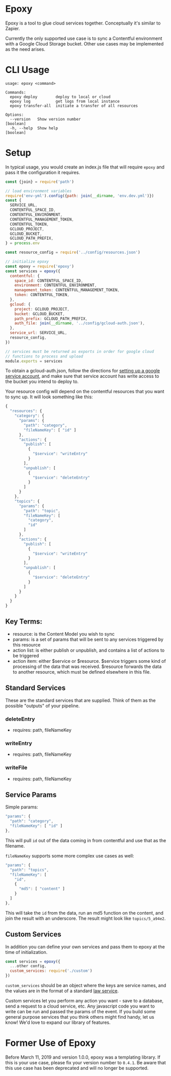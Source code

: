 # Epoxy

Epoxy is a tool to glue cloud services together.  Conceptually it's similar to Zapier.

Currently the only supported use case is to sync a Contentful environment with a Google Cloud Storage bucket.  Other use cases may be implemented as the need arises.

# CLI Usage

```text
usage: epoxy <command>

Commands:
  epoxy deploy        deploy to local or cloud
  epoxy log           get logs from local instance
  epoxy transfer-all  initiate a transfer of all resources

Options:
  --version   Show version number                                   [boolean]
  -h, --help  Show help                                             [boolean]
```

# Setup

In typical usage, you would create an index.js file that will require `epoxy` and pass it the configuration it requires.

```javascript
const {join} = require('path')

// load environment variables
require('env-yml').config({path: join(__dirname, 'env.dev.yml')})
const {
  SERVICE_URL,
  CONTENTFUL_SPACE_ID,
  CONTENTFUL_ENVIRONMENT,
  CONTENTFUL_MANAGEMENT_TOKEN,
  CONTENTFUL_TOKEN,
  GCLOUD_PROJECT,
  GCLOUD_BUCKET,
  GCLOUD_PATH_PREFIX,
} = process.env

const resource_config = require('../config/resources.json')

// initialize epoxy
const epoxy = require('epoxy')
const services = epoxy({
  contentful: {
    space_id: CONTENTFUL_SPACE_ID,
    environment: CONTENTFUL_ENVIRONMENT,
    management_token: CONTENTFUL_MANAGEMENT_TOKEN,
    token: CONTENTFUL_TOKEN,
  },
  gcloud: {
    project: GCLOUD_PROJECT,
    bucket: GCLOUD_BUCKET,
    path_prefix: GCLOUD_PATH_PREFIX,
    auth_file: join(__dirname, '../config/gcloud-auth.json'),
  },
  service_url: SERVICE_URL,
  resource_config,
})

// services must be returned as exports in order for google cloud
// functions to process and upload
module.exports = services
```

To obtain a gcloud-auth.json, follow the directions for [setting up a google service account](https://cloud.google.com/iam/docs/creating-managing-service-account-keys), and make sure that service account has write access to the bucket you intend to deploy to.

Your resource config will depend on the contentful resources that you want to sync up.  It will look something like this:

```javascript
{
  "resources": {
    "category": {
      "params": {
        "path": "category",
        "fileNameKey": [ "id" ]
      },
      "actions": {
        "publish": [
          {
            "$service": "writeEntry"
          }
        ],
        "unpublish": [
          {
            "$service": "deleteEntry"
          }
        ]
      }
    },
    "topics": {
      "params": {
        "path": "topic",
        "fileNameKey": [
          "category",
          "id"
        ]
      },
      "actions": {
        "publish": [
          {
            "$service": "writeEntry"
          }
        ],
        "unpublish": [
          {
            "$service": "deleteEntry"
          }
        ]
      }
    }
  }
}
```

## Key Terms:

* resource: is the Content Model you wish to sync
* params: is a set of params that will be sent to any services triggered by this resource
* action list: is either publish or unpublish, and contains a list of actions to be triggered
* action item: either $service or $resource.  $service triggers some kind of processing of the data that was received.  $resource forwards the data to another resource, which must be defined elsewhere in this file.


## Standard Services

These are the standard services that are supplied.  Think of them as the possible "outputs" of your pipeline.

### deleteEntry
* requires: path, fileNameKey
### writeEntry
* requires: path, fileNameKey
### writeFile
* requires: path, fileNameKey

## Service Params

Simple params:

```javascript
"params": {
  "path": "category",
  "fileNameKey": [ "id" ]
},
```

This will pull `id` out of the data coming in from contentful and use that as the filename.

`fileNameKey` supports some more complex use cases as well:

```javascript
"params": {
  "path": "topics",
  "fileNameKey": [
    "id",
    {
      "md5": [ "content" ]
    }
  ]
},
```

This will take the `id` from the data, run an md5 function on the content, and join the result with an underscore.  The result might look like `topics/5_a94e2`.

## Custom Services

In addition you can define your own services and pass them to epoxy at the time of initialization.

```javascript
const services = epoxy({
  ...other config,
  custom_services: require('./custom')
})
```

`custom_services` should be an object where the keys are service names, and the values are in the format of a standard [law service](https://github.com/torchlightsoftware/law).

Custom services let you perform any action you want - save to a database, send a request to a cloud service, etc.  Any javascript code you want to write can be run and passed the params of the event.  If you build some general purpose services that you think others might find handy, let us know!  We'd love to expand our library of features.

# Former Use of Epoxy

Before March 11, 2019 and version 1.0.0, epoxy was a templating library.  If this is your use case, please fix your version number to `0.4.1`.  Be aware that this use case has been deprecated and will no longer be supported.
